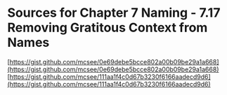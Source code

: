 # Sources for Chapter 7 Naming - 7.17 Removing Gratitous Context from Names

[https://gist.github.com/mcsee/0e69debe5bcce802a00b09be29a1a668](https://gist.github.com/mcsee/0e69debe5bcce802a00b09be29a1a668)
[https://gist.github.com/mcsee/111aa1f4c0d67b3230f6166aadecd9d6](https://gist.github.com/mcsee/111aa1f4c0d67b3230f6166aadecd9d6)